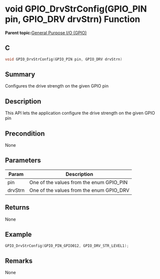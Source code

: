 # void GPIO\_DrvStrConfig\(GPIO\_PIN pin, GPIO\_DRV drvStrn\) Function

**Parent topic:**[General Purpose I/O \(GPIO\)](GUID-ED544C7D-3D20-4AEC-99CF-5926C66E9EC7.md)

## C

```c
void GPIO_DrvStrConfig(GPIO_PIN pin, GPIO_DRV drvStrn)
```

## Summary

Configures the drive strength on the given GPIO pin

## Description

This API lets the application configure the drive strength on the given GPIO pin

## Precondition

None

## Parameters

|Param|Description|
|-----|-----------|
|pin|One of the values from the enum GPIO\_PIN|
|drvStrn|One of the values from the enum GPIO\_DRV|

## Returns

None

## Example

```c
GPIO_DrvStrConfig(GPIO_PIN_GPIO012, GPIO_DRV_STR_LEVEL1);
```

## Remarks

None

